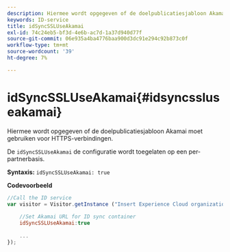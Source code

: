 ```yaml
---
description: Hiermee wordt opgegeven of de doelpublicatiesjabloon Akamai moet gebruiken voor HTTPS-verbindingen.
keywords: ID-service
title: idSyncSSLUseAkamai
exl-id: 74c24eb5-bf3d-4e6b-ac7d-1a37d940d77f
source-git-commit: 06e935a4ba4776baa900d3dc91e294c92b873c0f
workflow-type: tm+mt
source-wordcount: '39'
ht-degree: 7%

---
```


# idSyncSSLUseAkamai{#idsyncssluseakamai}

Hiermee wordt opgegeven of de doelpublicatiesjabloon Akamai moet gebruiken voor HTTPS-verbindingen.

De `idSyncSSLUseAkamai` de configuratie wordt toegelaten op een per-partnerbasis.

**Syntaxis:** `idSyncSSLUseAkamai: true`

**Codevoorbeeld**

```js
//Call the ID service 
var visitor = Visitor.getInstance ("Insert Experience Cloud organization ID here",{ 
 
    //Set Akamai URL for ID sync container 
    idSyncSSLUseAkamai:true 
 
    ... 
});
```

